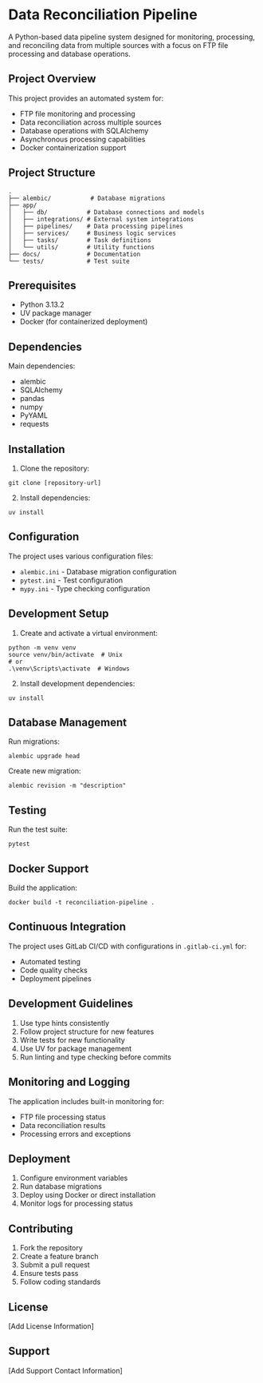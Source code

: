 # Data Reconciliation Pipeline

A Python-based data pipeline system designed for monitoring, processing, and reconciling data from multiple sources with a focus on FTP file processing and database operations.

## Project Overview

This project provides an automated system for:
- FTP file monitoring and processing
- Data reconciliation across multiple sources
- Database operations with SQLAlchemy
- Asynchronous processing capabilities
- Docker containerization support

## Project Structure

```
.
├── alembic/           # Database migrations
├── app/
│   ├── db/           # Database connections and models
│   ├── integrations/ # External system integrations
│   ├── pipelines/    # Data processing pipelines
│   ├── services/     # Business logic services
│   ├── tasks/        # Task definitions
│   └── utils/        # Utility functions
├── docs/             # Documentation
└── tests/            # Test suite
```


## Prerequisites

- Python 3.13.2
- UV package manager
- Docker (for containerized deployment)

## Dependencies

Main dependencies:
- alembic
- SQLAlchemy
- pandas
- numpy
- PyYAML
- requests

## Installation

1. Clone the repository:
```shell script
git clone [repository-url]
```


2. Install dependencies:
```shell script
uv install
```


## Configuration

The project uses various configuration files:
- `alembic.ini` - Database migration configuration
- `pytest.ini` - Test configuration
- `mypy.ini` - Type checking configuration

## Development Setup

1. Create and activate a virtual environment:
```shell script
python -m venv venv
source venv/bin/activate  # Unix
# or
.\venv\Scripts\activate  # Windows
```


2. Install development dependencies:
```shell script
uv install
```


## Database Management

Run migrations:
```shell script
alembic upgrade head
```


Create new migration:
```shell script
alembic revision -m "description"
```


## Testing

Run the test suite:
```shell script
pytest
```


## Docker Support

Build the application:
```shell script
docker build -t reconciliation-pipeline .
```


## Continuous Integration

The project uses GitLab CI/CD with configurations in `.gitlab-ci.yml` for:
- Automated testing
- Code quality checks
- Deployment pipelines

## Development Guidelines

1. Use type hints consistently
2. Follow project structure for new features
3. Write tests for new functionality
4. Use UV for package management
5. Run linting and type checking before commits

## Monitoring and Logging

The application includes built-in monitoring for:
- FTP file processing status
- Data reconciliation results
- Processing errors and exceptions

## Deployment

1. Configure environment variables
2. Run database migrations
3. Deploy using Docker or direct installation
4. Monitor logs for processing status

## Contributing

1. Fork the repository
2. Create a feature branch
3. Submit a pull request
4. Ensure tests pass
5. Follow coding standards

## License

[Add License Information]

## Support

[Add Support Contact Information]
